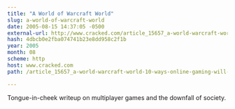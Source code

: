 ```yaml
---
title: "A World of Warcraft World"
slug: a-world-of-warcraft-world
date: 2005-08-15 14:37:05 -0500
external-url: http://www.cracked.com/article_15657_a-world-warcraft-world-10-ways-online-gaming-will-change-future.html
hash: 4dbcb0e2fba074741b23e8dd958c2f1b
year: 2005
month: 08
scheme: http
host: www.cracked.com
path: /article_15657_a-world-warcraft-world-10-ways-online-gaming-will-change-future.html

---
```


Tongue-in-cheek writeup on multiplayer games and the downfall of society.
